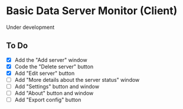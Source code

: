 # Basic Data Server Monitor (Client)

Under development

## To Do

- [x] Add the "Add server" window
- [x] Code the "Delete server" button
- [x] Add "Edit server" button
- [ ] Add "More details about the server status" window
- [ ] Add "Settings" button and window
- [ ] Add "About" button and window
- [ ] Add "Export config" button